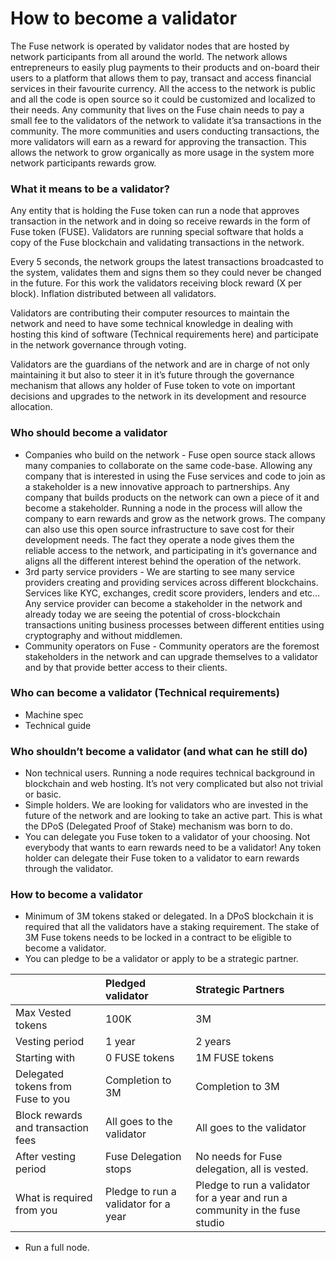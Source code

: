# How to become a validator

The Fuse network is operated by validator nodes that are hosted by network participants from all around the world. The network allows entrepreneurs to easily plug payments to their products and on-board their users to a platform that allows them to pay, transact and access financial services in their favourite currency. All the access to the network is public and all the code is open source so it could be customized and localized to their needs. Any community that lives on the Fuse chain needs to pay a small fee to the validators of the network to validate it’sa transactions in the community. The more communities and users conducting transactions, the more validators will earn as a reward for approving the transaction. This allows the network to grow organically as more usage in the system more network participants rewards grow.  


### What it means to be a validator?

Any entity that is holding the Fuse token can run a node that approves transaction in the network and in doing so receive rewards in the form of Fuse token \(FUSE\). Validators are running special software that holds a copy of the Fuse blockchain and validating transactions in the network.

  
Every 5 seconds, the network groups the latest transactions broadcasted to the system, validates them and signs them so they could never be changed in the future. For this work the validators receiving block reward \(X per block\). Inflation distributed between all validators.  


Validators are contributing their computer resources to maintain the network and need to have some technical knowledge in dealing with hosting this kind of software \(Technical requirements here\) and participate in the network governance through voting.  


Validators are the guardians of the network and are in charge of not only maintaining it but also to steer it in it’s future through the governance mechanism that allows any holder of Fuse token to vote on important decisions and upgrades to the network in its development and resource allocation.

### Who should become a validator

* Companies who build on the network - Fuse open source stack allows many companies to collaborate on the same code-base. Allowing any company that is interested in using the Fuse services and code to join as a stakeholder is a new innovative approach to partnerships. Any company that builds products on the network can own a piece of it and become a stakeholder. Running a node in the process will allow the company to earn rewards and grow as the network grows. The company can also use this open source infrastructure to save cost for their development needs. The fact they operate a node gives them the reliable access to the network, and participating in it’s governance and aligns all the different interest behind the operation of the network.
* 3rd party service providers - We are starting to see many service providers creating  and providing services across different blockchains. Services like KYC, exchanges, credit score providers, lenders and etc… Any service provider can become a stakeholder in the network and already today we are seeing the potential of cross-blockchain transactions uniting business processes between different entities using cryptography and without middlemen.
* Community operators on Fuse - Community operators are the foremost stakeholders in the network and can upgrade themselves to a validator and by that provide better access to their clients. 

### Who can become a validator \(Technical requirements\)

* Machine spec
* Technical guide

### Who shouldn’t become a validator \(and what can he still do\)

* Non technical users. Running a node requires technical background in blockchain and web hosting. It’s not very complicated but also not trivial or basic.
* Simple holders. We are looking for validators who are invested in the future of the network and are looking to take an active part. This is what the DPoS \(Delegated Proof of Stake\) mechanism was born to do.
* You can delegate you Fuse token to a validator of your choosing. Not everybody that wants to earn rewards need to be a validator! Any token holder can delegate their Fuse token to a validator to earn rewards through the validator.

### How to become a validator

* Minimum of 3M tokens staked or delegated. In a DPoS blockchain it is required that all the validators have a staking requirement. The stake of 3M Fuse tokens needs to be locked in a contract to be eligible to become a validator.
* You can pledge to be a validator or apply to be a strategic partner.  

|  | Pledged validator | Strategic Partners |
| :--- | :--- | :--- |
| Max Vested tokens | 100K | 3M |
| Vesting period | 1 year | 2 years |
| Starting with | 0 FUSE tokens | 1M FUSE tokens |
| Delegated tokens from Fuse to you | Completion to 3M | Completion to 3M |
| Block rewards and transaction fees  | All goes to the validator | All goes to the validator |
| After vesting period | Fuse Delegation stops | No needs for Fuse delegation, all is vested. |
| What is required from you | Pledge to run a validator for a year | Pledge to run a validator for a year and run a community in the fuse studio |

* Run a full node.

